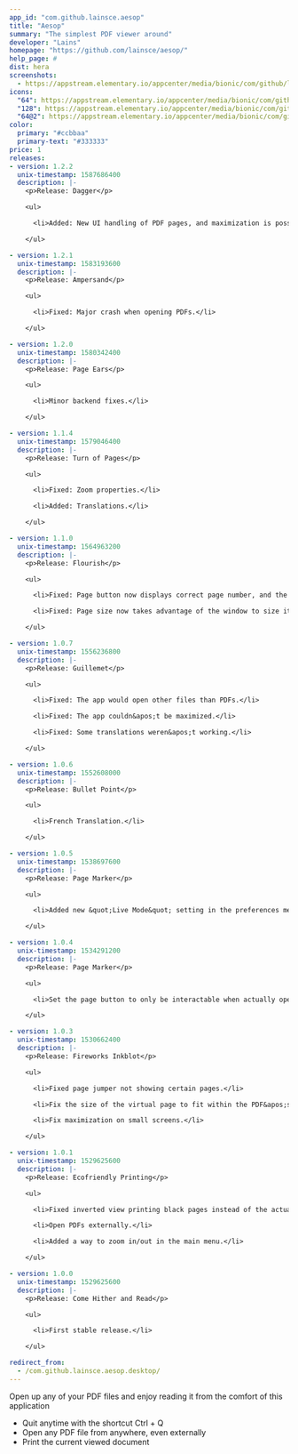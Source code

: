 ```yaml
---
app_id: "com.github.lainsce.aesop"
title: "Aesop"
summary: "The simplest PDF viewer around"
developer: "Lains"
homepage: "https://github.com/lainsce/aesop/"
help_page: #
dist: hera
screenshots:
  - https://appstream.elementary.io/appcenter/media/bionic/com/github/lainsce.aesop/1A57AEE6DEC1260AE32CD28C9416D5F8/screenshots/image-1_orig.png
icons:
  "64": https://appstream.elementary.io/appcenter/media/bionic/com/github/lainsce.aesop/1A57AEE6DEC1260AE32CD28C9416D5F8/icons/64x64/com.github.lainsce.aesop_com.github.lainsce.aesop.png
  "128": https://appstream.elementary.io/appcenter/media/bionic/com/github/lainsce.aesop/1A57AEE6DEC1260AE32CD28C9416D5F8/icons/128x128/com.github.lainsce.aesop_com.github.lainsce.aesop.png
  "64@2": https://appstream.elementary.io/appcenter/media/bionic/com/github/lainsce.aesop/1A57AEE6DEC1260AE32CD28C9416D5F8/icons/64x64@2/com.github.lainsce.aesop_com.github.lainsce.aesop.png
color:
  primary: "#ccbbaa"
  primary-text: "#333333"
price: 1
releases:
- version: 1.2.2
  unix-timestamp: 1587686400
  description: |-
    <p>Release: Dagger</p>

    <ul>

      <li>Added: New UI handling of PDF pages, and maximization is possible now.</li>

    </ul>

- version: 1.2.1
  unix-timestamp: 1583193600
  description: |-
    <p>Release: Ampersand</p>

    <ul>

      <li>Fixed: Major crash when opening PDFs.</li>

    </ul>

- version: 1.2.0
  unix-timestamp: 1580342400
  description: |-
    <p>Release: Page Ears</p>

    <ul>

      <li>Minor backend fixes.</li>

    </ul>

- version: 1.1.4
  unix-timestamp: 1579046400
  description: |-
    <p>Release: Turn of Pages</p>

    <ul>

      <li>Fixed: Zoom properties.</li>

      <li>Added: Translations.</li>

    </ul>

- version: 1.1.0
  unix-timestamp: 1564963200
  description: |-
    <p>Release: Flourish</p>

    <ul>

      <li>Fixed: Page button now displays correct page number, and the page on app opening is also correct.</li>

      <li>Fixed: Page size now takes advantage of the window to size itself.</li>

    </ul>

- version: 1.0.7
  unix-timestamp: 1556236800
  description: |-
    <p>Release: Guillemet</p>

    <ul>

      <li>Fixed: The app would open other files than PDFs.</li>

      <li>Fixed: The app couldn&apos;t be maximized.</li>

      <li>Fixed: Some translations weren&apos;t working.</li>

    </ul>

- version: 1.0.6
  unix-timestamp: 1552608000
  description: |-
    <p>Release: Bullet Point</p>

    <ul>

      <li>French Translation.</li>

    </ul>

- version: 1.0.5
  unix-timestamp: 1538697600
  description: |-
    <p>Release: Page Marker</p>

    <ul>

      <li>Added new &quot;Live Mode&quot; setting in the preferences menu.</li>

    </ul>

- version: 1.0.4
  unix-timestamp: 1534291200
  description: |-
    <p>Release: Page Marker</p>

    <ul>

      <li>Set the page button to only be interactable when actually opening PDFs.</li>

    </ul>

- version: 1.0.3
  unix-timestamp: 1530662400
  description: |-
    <p>Release: Fireworks Inkblot</p>

    <ul>

      <li>Fixed page jumper not showing certain pages.</li>

      <li>Fix the size of the virtual page to fit within the PDF&apos;s sizes.</li>

      <li>Fix maximization on small screens.</li>

    </ul>

- version: 1.0.1
  unix-timestamp: 1529625600
  description: |-
    <p>Release: Ecofriendly Printing</p>

    <ul>

      <li>Fixed inverted view printing black pages instead of the actual document.</li>

      <li>Open PDFs externally.</li>

      <li>Added a way to zoom in/out in the main menu.</li>

    </ul>

- version: 1.0.0
  unix-timestamp: 1529625600
  description: |-
    <p>Release: Come Hither and Read</p>

    <ul>

      <li>First stable release.</li>

    </ul>

redirect_from:
  - /com.github.lainsce.aesop.desktop/
---
```

<p>Open up any of your PDF files and enjoy reading it from the comfort of this application</p>
<ul>
  <li>Quit anytime with the shortcut Ctrl + Q</li>
  <li>Open any PDF file from anywhere, even externally</li>
  <li>Print the current viewed document</li>
</ul>
